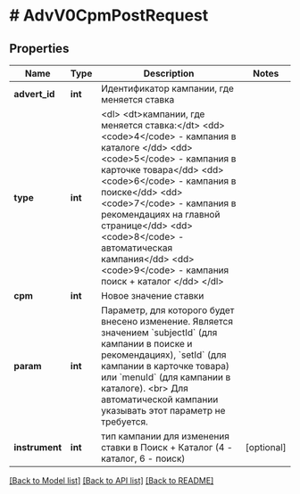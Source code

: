 # # AdvV0CpmPostRequest

## Properties

Name | Type | Description | Notes
------------ | ------------- | ------------- | -------------
**advert_id** | **int** | Идентификатор кампании, где меняется ставка |
**type** | **int** | &lt;dl&gt; &lt;dt&gt;кампании, где меняется ставка:&lt;/dt&gt; &lt;dd&gt;&lt;code&gt;4&lt;/code&gt; - кампания в каталоге &lt;/dd&gt;  &lt;dd&gt;&lt;code&gt;5&lt;/code&gt; - кампания в карточке товара&lt;/dd&gt; &lt;dd&gt;&lt;code&gt;6&lt;/code&gt; - кампания в поиске&lt;/dd&gt; &lt;dd&gt;&lt;code&gt;7&lt;/code&gt; - кампания в рекомендациях на главной странице&lt;/dd&gt; &lt;dd&gt;&lt;code&gt;8&lt;/code&gt; - автоматическая кампания&lt;/dd&gt; &lt;dd&gt;&lt;code&gt;9&lt;/code&gt; - кампания поиск + каталог &lt;/dd&gt; &lt;/dl&gt; |
**cpm** | **int** | Новое значение ставки |
**param** | **int** | Параметр, для которого будет внесено изменение. Является значением &#x60;subjectId&#x60; (для кампании в поиске и рекомендациях), &#x60;setId&#x60; (для кампании в карточке товара) или &#x60;menuId&#x60; (для кампании в каталоге).  &lt;br&gt; Для автоматической кампании указывать этот параметр не требуется. |
**instrument** | **int** | тип кампании для изменения ставки в Поиск + Каталог (4 - каталог, 6 - поиск) | [optional]

[[Back to Model list]](../../README.md#models) [[Back to API list]](../../README.md#endpoints) [[Back to README]](../../README.md)
